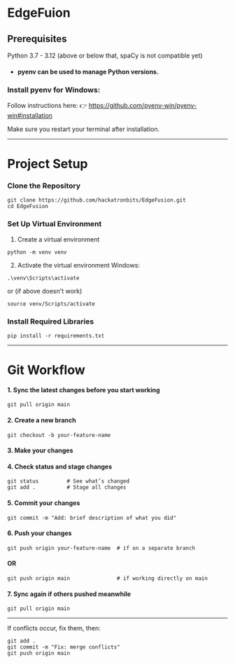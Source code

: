 # EdgeFuion

## Prerequisites 
Python 3.7 - 3.12 (above or below that, spaCy is not compatible yet)


- #### pyenv can be used to manage Python versions.

### Install pyenv for Windows:

Follow instructions here:
👉 https://github.com/pyenv-win/pyenv-win#installation

Make sure you restart your terminal after installation.

---
# Project Setup
### Clone the Repository

```
git clone https://github.com/hackatronbits/EdgeFusion.git
cd EdgeFusion
```


### Set Up Virtual Environment
1. Create a virtual environment
```
python -m venv venv
```
2. Activate the virtual environment
Windows:
```
.\venv\Scripts\activate 
```
or (if above doesn't work)
```
source venv/Scripts/activate
```

### Install Required Libraries
```
pip install -r requirements.txt
```
---
# Git Workflow
#### 1. Sync the latest changes before you start working
```
git pull origin main
```


#### 2. Create a new branch 
```
git checkout -b your-feature-name
```
#### 3. Make your changes
#### 4. Check status and stage changes
```
git status         # See what’s changed
git add .          # Stage all changes
```
#### 5. Commit your changes
```
git commit -m "Add: brief description of what you did"
```
#### 6. Push your changes
```
git push origin your-feature-name  # if on a separate branch
```
#### OR
```
git push origin main               # if working directly on main
```
#### 7. Sync again if others pushed meanwhile

```
git pull origin main
```
---
If conflicts occur, fix them, then:
```
git add .
git commit -m "Fix: merge conflicts"
git push origin main
```

